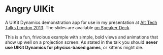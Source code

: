 # Angry UIKit

A UIKit Dynamics demonstration app for use in my presentation at [Alt Tech Talks London 2013](http://london.alttechtalks.com). The slides are available [on Speaker Deck](https://speakerdeck.com/simonwhitaker/introduction-to-uikit-dynamics).

This is a fun, frivolous example with simple, bold views and animations that show up well on a projection screen. As stated in the talk you should **never use UIKit Dynamics for physics-based games**, or kittens might die.
